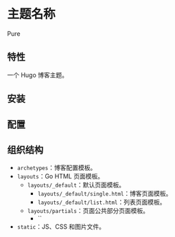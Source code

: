 # 主题名称

Pure

## 特性

一个 Hugo 博客主题。

## 安装

## 配置

## 组织结构

- `archetypes`：博客配置模板。
- `layouts`：Go HTML 页面模板。
  - `layouts/_default`：默认页面模板。
    - `layouts/_default/single.html`：博客页面模板。
    - `layouts/_default/list.html`：列表页面模板。
  - `layouts/partials`：页面公共部分页面模板。
    - ``
- `static`：JS、CSS 和图片文件。
